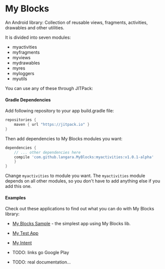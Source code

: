 # My Blocks

An Android library: Collection of reusable views, fragments, activities, drawables and other utilities.

It is divided into seven modules:

* myactivities
* myfragments
* myviews
* mydrawables
* myres
* myloggers
* myutils

You can use any of these through JITPack:

#### Gradle Dependencies

Add following repository to your app build.gradle file:

```gradle
repositories {
    maven { url "https://jitpack.io" }
}
```


Then add dependencies to My Blocks modules you want:

```gradle
dependencies {
    // ... other dependencies here
    compile 'com.github.langara.MyBlocks:myactivities:v1.0.1-alpha'
    }
}
```

Change `myactivities` to module you want. The `myactivities` module depends on all other modules, so you don't have to add anything else if you add this one.

#### Examples

Check out these applications to find out what you can do with My Blocks library:

* [My Blocks Sample](https://github.com/langara/MyBlocksSample) - the simplest app using My Blocks lib.
* [My Test App](https://github.com/langara/MyTestApp) 
* [My Intent](https://github.com/langara/MyIntent)

* TODO: links go Google Play

* TODO: real documentation...

